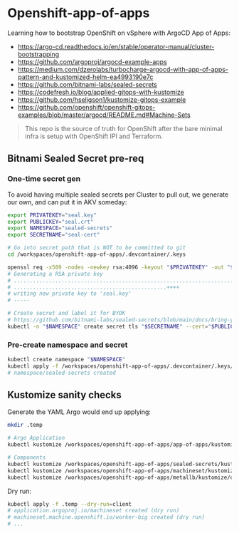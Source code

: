 # Openshift-app-of-apps

Learning how to bootstrap OpenShift on vSphere with ArgoCD App of Apps:
* https://argo-cd.readthedocs.io/en/stable/operator-manual/cluster-bootstrapping
* https://github.com/argoproj/argocd-example-apps
* https://medium.com/dzerolabs/turbocharge-argocd-with-app-of-apps-pattern-and-kustomized-helm-ea4993190e7c
* https://github.com/bitnami-labs/sealed-secrets
* https://codefresh.io/blog/applied-gitops-with-kustomize
* https://github.com/hseligson1/kustomize-gitops-example
* https://github.com/openshift/openshift-gitops-examples/blob/master/argocd/README.md#Machine-Sets

> This repo is the source of truth for OpenShift after the bare minimal infra is setup with OpenShift IPI and Terraform.

## Bitnami Sealed Secret pre-req

### One-time secret gen
To avoid having multiple sealed secrets per Cluster to pull out, we generate our own, and can put it in AKV someday:
```bash
export PRIVATEKEY="seal.key"
export PUBLICKEY="seal.crt"
export NAMESPACE="sealed-secrets"
export SECRETNAME="seal-cert"

# Go into secret path that is NOT to be committed to git
cd /workspaces/openshift-app-of-apps/.devcontainer/.keys

openssl req -x509 -nodes -newkey rsa:4096 -keyout "$PRIVATEKEY" -out "$PUBLICKEY" -subj "/CN=sealed-secret/O=sealed-secret"
# Generating a RSA private key
# .......................................................................................................................................++++
# ................................................++++
# writing new private key to 'seal.key'
# -----

# Create secret and label it for BYOK
# https://github.com/bitnami-labs/sealed-secrets/blob/main/docs/bring-your-own-certificates.md
kubectl -n "$NAMESPACE" create secret tls "$SECRETNAME" --cert="$PUBLICKEY" --key="$PRIVATEKEY" --dry-run=client -o yaml | kubectl label -f- --local 'sealedsecrets.bitnami.com/sealed-secrets-key=active' --dry-run=client -o yaml > sealed-secrets-secret.yaml
```

### Pre-create namespace and secret
```bash
kubectl create namespace "$NAMESPACE"
kubectl apply -f /workspaces/openshift-app-of-apps/.devcontainer/.keys/sealed-secrets-secret.yaml
# namespace/sealed-secrets created
```

## Kustomize sanity checks

Generate the YAML Argo would end up applying:
```bash
mkdir .temp

# Argo Application
kubectl kustomize /workspaces/openshift-app-of-apps/app-of-apps/kustomize/overlays/arcci > .temp/argo.yaml

# Components
kubectl kustomize /workspaces/openshift-app-of-apps/sealed-secrets/kustomize/overlays/arcci > .temp/sealed-secrets.yaml
kubectl kustomize /workspaces/openshift-app-of-apps/machineset/kustomize/overlays/arcci > .temp/machineset.yaml
kubectl kustomize /workspaces/openshift-app-of-apps/metallb/kustomize/overlays/arcci > .temp/metallb.yaml
```

Dry run:
```bash
kubectl apply -f .temp --dry-run=client
# application.argoproj.io/machineset created (dry run)
# machineset.machine.openshift.io/worker-big created (dry run)
# ...
```